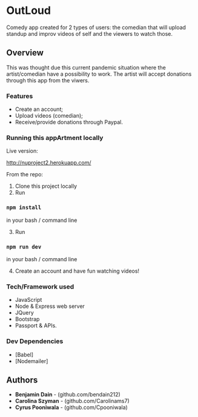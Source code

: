 # OutLoud

Comedy app created for 2 types of users: the comedian that will upload standup and improv videos of self and the viewers to watch those.

## Overview

This was thought due this current pandemic situation where the artist/comedian have a possibility to work.
The artist will accept donations through this app from the viwers.

### Features

- Create an account;
- Upload videos (comedian);
- Receive/provide donations through Paypal.

### Running this appArtment locally

Live version:

http://nuproject2.herokuapp.com/

From the repo:

1. Clone this project locally
2. Run

### `npm install`

in your bash / command line

3. Run

### `npm run dev`

in your bash / command line

4. Create an account and have fun watching videos!

### Tech/Framework used

- JavaScript  
- Node & Express web server
- JQuery
- Bootstrap
- Passport & APIs.

### Dev Dependencies

- [Babel]
- [Nodemailer]

## Authors

- **Benjamin Dain** - (github.com/bendain212)
- **Carolina Szyman** - (github.com/Carolinams7)
- **Cyrus Pooniwala** - (github.com/Cpooniwala)

